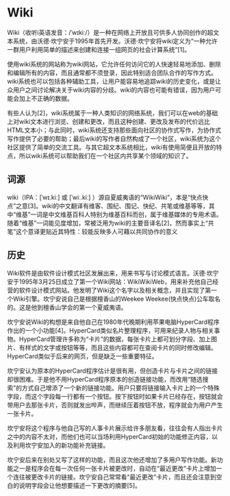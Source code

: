 Wiki
======

Wiki（收听i英语发音：/ˈwɪkiː/）是一种在网络上开放且可供多人协同创作的超文本系统，由沃德·坎宁安于1995年首先开发。沃德·坎宁安将wiki定义为“一种允许一群用户利用简单的描述来创建和连接一组网页的社会计算系统”[1]。

使用wiki系统的网站称为wiki网站，它允许任何访问它的人快速轻易地添加、删除和编辑所有的内容，而且通常都不须登录，因此特别适合团队合作的写作方式。wiki系统也可以包括各种辅助工具，让用户能容易地追踪wiki的历史变化，或是让众用户之间讨论解决关于wiki内容的分歧。wiki的内容也可能有错误，因为用户可能会加上不正确的数据。

有些人认为[2]，wiki系统属于一种人类知识的网络系统，我们可以在web的基础上对wiki文本进行浏览、创建和更改，而且这种创建、更改及发布的代价远比HTML文本小；与此同时，wiki系统还支持那些面向社区的协作式写作，为协作式写作提供了必要的帮助；最后wiki的写作者自然构成了一个社区，wiki系统为这个社区提供了简单的交流工具。与其它超文本系统相比，wiki有使用简便且开放的特点，所以wiki系统可以帮助我们在一个社区内共享某个领域的知识了。

词源
----

wiki（IPA：[ˈwɪ.kiː] <WICK-ee> 或 [ˈwiː.kiː] <WEE-kee>）源自夏威夷语的“WikiWiki”，本是“快点快点”之意[3]。wiki的中文翻译有维客、围纪、围记、快纪、共笔或维基等等，其中“维基”一词是中文维基百科人特别为维基百科而创，属于维基媒体的专用术语。随着“维基”一词能见度增加，常被泛用为wiki的主要音译名[2]，然而事实上“共笔”这个意译更贴近其特性：较能反映多人可藉以共同协作的意义

历史
----

Wiki软件是由软件设计模式社区发展出来，用来书写与讨论模式语言。沃德·坎宁安于1995年3月25日成立了第一个Wiki网站：WikiWikiWeb，用来补充他自己经营的软件设计模式网站。他发明了Wiki这个名字以及相关概念，并且实现了第一个Wiki引擎。坎宁安说自己是根据檀香山的Weekee Weekee(快点快点)公车取名的。这是他到檀香山学会的第一个夏威夷语。

坎宁安说Wiki的构想是来自他自己在1980年代晚期利用苹果电脑HyperCard程序作出的一个小功能[4]。HyperCard类似名片整理程序，可用来纪录人物与相关事物。HyperCard管理许多称为“卡片”的数据，每张卡片上都可划分字段、加上图片、有样式的文字或按钮等等，而且这些内容都可在查阅卡片的同时修改编辑。HyperCard类似于后来的网页，但是缺乏一些重要特征。

坎宁安认为原本的HyperCard程序估计是很有用，但创造卡片与卡片之间的链接却很困难。于是他不用HyperCard程序原本的创造链接功能，而改用“随选搜索”的方式自己增添了一个新的链接功能。用户只要将链接输入卡片上的一个特殊字段，而这个字段每一行都有一个按钮。按下按钮时如果卡片已经存在，按钮就会带用户去那张卡片，否则就发出哔声，而继续压着按钮不放，程序就会为用户产生一张卡片。

坎宁安将这个程序与他自己写的人事卡片展示给许多朋友看，往往会有人指出卡片之中的内容不太对，而他们也可以当场利用HyperCard初始的功能修正内容，以及利用坎宁安加入的新功能补充链接。

坎宁安后来在别处又写了这样的功能，而且这次他还增加了多用户写作功能。新功能之一是程序会在每一次任何一张卡片被更改时，自动在“最近更改”卡片上增加一个连往被更改卡片的链接。坎宁安自己常常看“最近更改”卡片，而且还会注意到空白的说明字段会让他想要描述一下更改的摘要[5]。